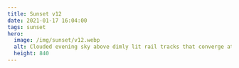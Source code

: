 ```yaml
---
title: Sunset v12
date: 2021-01-17 16:04:00
tags: sunset
hero:
  image: /img/sunset/v12.webp
  alt: Clouded evening sky above dimly lit rail tracks that converge at the horizon. A passenger train on the right with cars painted blue, yellow, and white.
  height: 840
---
```

